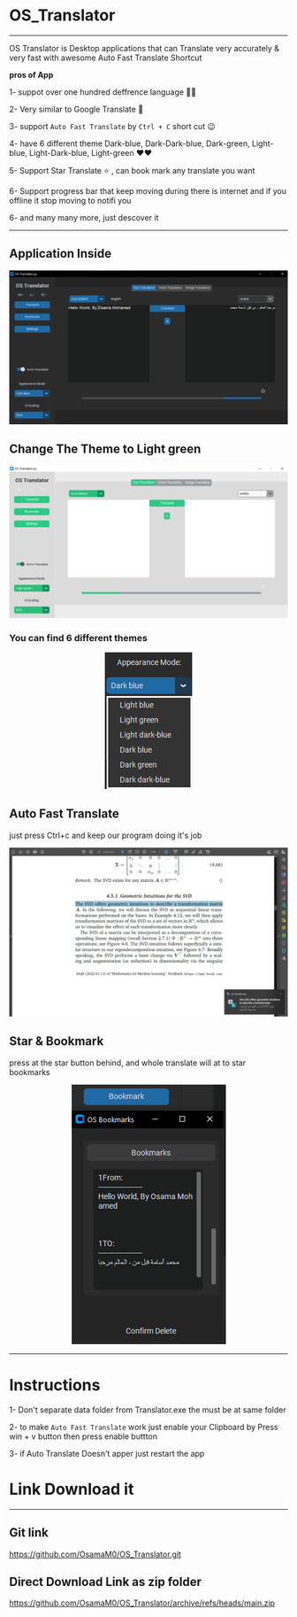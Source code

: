 # OS_Translator
---

OS Translator is Desktop applications that can Translate very accurately & very fast with awesome Auto Fast Translate Shortcut

**pros of App**

1- suppot over one hundred deffrence language 🤯🤯

2- Very similar to Google Translate 🌟

3- support `Auto Fast Translate` by `Ctrl + C` short cut 😉

4- have 6 different theme Dark-blue, Dark-Dark-blue, Dark-green, Light-blue, Light-Dark-blue, Light-green ❤❤

5- Support Star Translate ⭐ , can book mark any translate you want 

6- Support progress bar that keep moving during there is internet and if you offline it stop moving to notifi you 

6- and many many more, just descover it 


---
## Application Inside 

<p align="center">
  <img src="./data/image/readme image/Firs_main.png" title="Main Window"  width=750>
</p>


## Change The Theme to Light green 

<p align="center">
  <img src="./data/image/readme image/green_main.png" title="Light Green Main Window" width=750>
</p>


### You can find 6 different themes

<p align="center">
  <img src="./data/image/readme image/Appearance Mode.png" title="Program themes" >
</p>

## Auto Fast Translate 
just press Ctrl+c and keep our program doing it's job

<p align="center">
  <img src="./data/image/readme image/auto_fast.png" title="Auto Fast Translate Example"  width=750 >
</p>



## Star & Bookmark
press at the star button behind, and whole translate will at to star bookmarks

<p align="center">
  <img src="./data/image/readme image/bookmark.png" title="bookmarks Example">
</p>

---

# Instructions 

1- Don't separate data folder from Translator.exe the must be at same folder

2- to make `Auto Fast Translate` work just enable your Clipboard by Press win + v button then press enable buttton

3- if Auto Translate Doesn't apper just restart the app



# Link Download it 
---
## Git link
https://github.com/OsamaM0/OS_Translator.git

## Direct Download Link as zip folder
https://github.com/OsamaM0/OS_Translator/archive/refs/heads/main.zip


